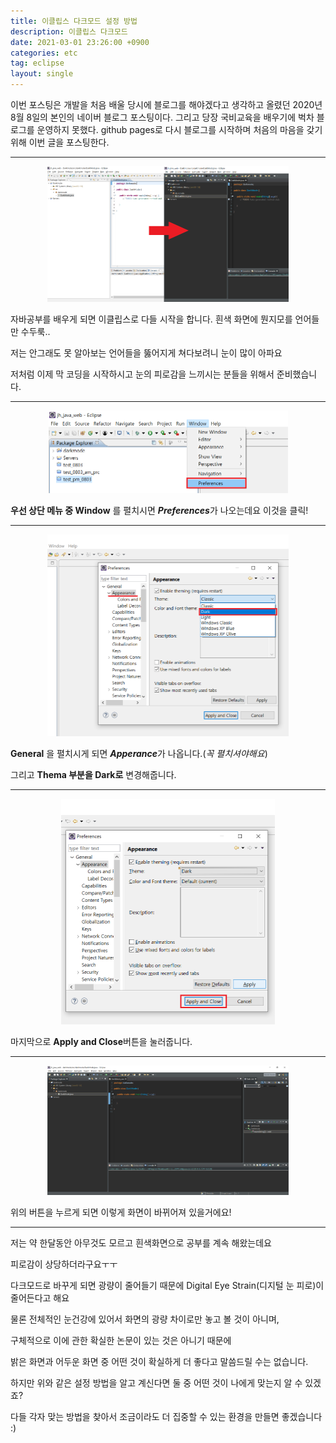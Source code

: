 ```yaml
---
title: 이클립스 다크모드 설정 방법
description: 이클립스 다크모드
date: 2021-03-01 23:26:00 +0900
categories: etc
tag: eclipse
layout: single
---
```






이번 포스팅은 개발을 처음 배울 당시에 블로그를 해야겠다고 생각하고 올렸던 2020년 8월 8일의 본인의 네이버 블로그 포스팅이다. 그리고 당장 국비교육을 배우기에 벅차 블로그를 운영하지 못했다. github pages로 다시 블로그를 시작하며 처음의 마음을 갖기 위해 이번 글을 포스팅한다.



------

<p align="center">
    <img src="../images/2021-03-01/darkmode_main.png" alt="darkmode 설정법" style="zoom: 50%;" />
</p>

자바공부를 배우게 되면 이클립스로 다들 시작을 합니다. 흰색 화면에 뭔지모를 언어들만 수두룩..

저는 안그래도 못 알아보는 언어들을 뚫어지게 쳐다보려니 눈이 많이 아파요



저처럼 이제 막 코딩을 시작하시고 눈의 피로감을 느끼시는 분들을 위해서 준비했습니다.



------

<p align="center">
    <img src="../images/2021-03-01/darkmode1.png" alt="darkmode 설정 1" style="zoom: 50%;" />
</p>

**우선 상단 메뉴 중 Window** 를 펼치시면 ***Preferences***가 나오는데요 이것을 클릭!



------

<p align="center">
    <img src="../images/2021-03-01/darkmode2.png" alt="darkmode 설정 2" style="zoom: 50%;" />
</p>

**General** 을 펼치시게 되면 ***Apperance***가 나옵니다.(*꼭 펼치셔야해요*)

그리고 **Thema 부분을 Dark로** 변경해줍니다.



------

<p align="center">
    <img src="../images/2021-03-01/darkmode3.png" alt="darkmode 설정 3" style="zoom: 50%;" />
</p>

마지막으로 **Apply and Close**버튼을 눌러줍니다.



------

<p align="center">
    <img src="../images/2021-03-01/darkmode4.png" alt="darkmode 설정 4" style="zoom: 50%;" />
</p>

위의 버튼을 누르게 되면 이렇게 화면이 바뀌어져 있을거에요! 



-------

저는 약 한달동안 아무것도 모르고 흰색화면으로 공부를 계속 해왔는데요

피로감이 상당하더라구요ㅜㅜ

다크모드로 바꾸게 되면 광량이 줄어들기 때문에 Digital Eye Strain(디지털 눈 피로)이 줄어든다고 해요



물론 전체적인 눈건강에 있어서 화면의 광량 차이로만 놓고 볼 것이 아니며, 

구체적으로 이에 관한 확실한 논문이 있는 것은 아니기 때문에

밝은 화면과 어두운 화면 중 어떤 것이 확실하게 더 좋다고 말씀드릴 수는 없습니다.

하지만 위와 같은 설정 방법을 알고 계신다면 둘 중 어떤 것이 나에게 맞는지 알 수 있겠죠?



다들 각자 맞는 방법을 찾아서 조금이라도 더 집중할 수 있는 환경을 만들면 좋겠습니다 :)
